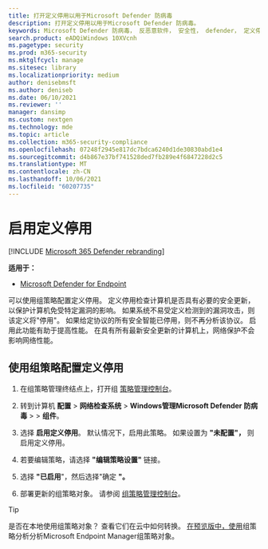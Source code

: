 ```yaml
---
title: 打开定义停用以用于Microsoft Defender 防病毒
description: 打开定义停用以用于Microsoft Defender 防病毒。
keywords: Microsoft Defender 防病毒， 反恶意软件， 安全性， defender， 定义停用
search.product: eADQiWindows 10XVcnh
ms.pagetype: security
ms.prod: m365-security
ms.mktglfcycl: manage
ms.sitesec: library
ms.localizationpriority: medium
author: denisebmsft
ms.author: deniseb
ms.date: 06/10/2021
ms.reviewer: ''
manager: dansimp
ms.custom: nextgen
ms.technology: mde
ms.topic: article
ms.collection: m365-security-compliance
ms.openlocfilehash: 07248f2945e817dc7bdca6240d1de30830abd1e4
ms.sourcegitcommit: d4b867e37bf741528ded7fb289e4f6847228d2c5
ms.translationtype: MT
ms.contentlocale: zh-CN
ms.lasthandoff: 10/06/2021
ms.locfileid: "60207735"
---
```

# <a name="turn-on-definition-retirement"></a>启用定义停用

[!INCLUDE [Microsoft 365 Defender rebranding](../../includes/microsoft-defender.md)]

**适用于：**

- [Microsoft Defender for Endpoint](/microsoft-365/security/defender-endpoint/)

可以使用组策略配置定义停用。 定义停用检查计算机是否具有必要的安全更新，以保护计算机免受特定漏洞的影响。 如果系统不易受定义检测到的漏洞攻击，则该定义将"停用"。 如果给定协议的所有安全智能已停用，则不再分析该协议。 启用此功能有助于提高性能。 在具有所有最新安全更新的计算机上，网络保护不会影响网络性能。

## <a name="use-group-policy-to-configure-definition-retirement"></a>使用组策略配置定义停用

1. 在组策略管理终结点上，打开组 [策略管理控制台](/previous-versions/windows/it-pro/windows-server-2008-R2-and-2008/cc731212(v=ws.11))。

2. 转到计算机 **配置** \> **网络检查系统** \> **Windows管理Microsoft Defender 防病毒** \>  \> **组件**。

3. 选择 **启用定义停用**。 默认情况下，启用此策略。 如果设置为 **"未配置"，** 则启用定义停用。

4. 若要编辑策略，请选择 **"编辑策略设置"** 链接。

5. 选择 **"已启用**"，然后选择"确定 **"。**

6. 部署更新的组策略对象。 请参阅 [组策略管理控制台](/windows/win32/srvnodes/group-policy)。

> [!TIP]
> 是否在本地使用组策略对象？ 查看它们在云中如何转换。 [在预览版中，使用](/mem/intune/configuration/group-policy-analytics)组策略分析分析Microsoft Endpoint Manager组策略对象。
